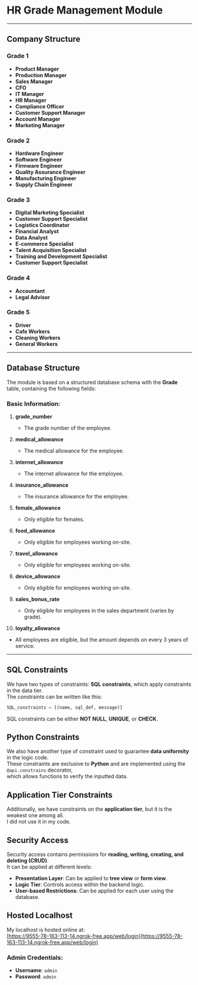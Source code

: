 # HR Grade Management Module

---

## Company Structure

### **Grade 1**
- **Product Manager**
- **Production Manager**
- **Sales Manager**
- **CFO**
- **IT Manager**
- **HR Manager**
- **Compliance Officer**
- **Customer Support Manager**
- **Account Manager**
- **Marketing Manager**

### **Grade 2**
- **Hardware Engineer**
- **Software Engineer**
- **Firmware Engineer**
- **Quality Assurance Engineer**
- **Manufacturing Engineer**
- **Supply Chain Engineer**

### **Grade 3**
- **Digital Marketing Specialist**
- **Customer Support Specialist**
- **Logistics Coordinator**
- **Financial Analyst**
- **Data Analyst**
- **E-commerce Specialist**
- **Talent Acquisition Specialist**
- **Training and Development Specialist**
- **Customer Support Specialist**

### **Grade 4**
- **Accountant**
- **Legal Advisor**

### **Grade 5**
- **Driver**
- **Cafe Workers**
- **Cleaning Workers**
- **General Workers**

---

## Database Structure

The module is based on a structured database schema with the **Grade** table, containing the following fields:

### **Basic Information:**
1. **grade_number**  
   - The grade number of the employee.

2. **medical_allowance**  
   - The medical allowance for the employee.

3. **internet_allowance**  
   - The internet allowance for the employee.

4. **insurance_allowance**  
   - The insurance allowance for the employee.

5. **female_allowance**  
   - Only eligible for females.

6. **food_allowance**  
   - Only eligible for employees working on-site.
   
7. **travel_allowance**  
   - Only eligible for employees working on-site.
   
8. **device_allowance**  
   - Only eligible for employees working on-site.

9. **sales_bonus_rate**  
   - Only eligible for employees in the sales department (varies by grade).

10. **loyalty_allowance**  
   - All employees are eligible, but the amount depends on every 3 years of service.
---
## SQL Constraints  

We have two types of constraints: **SQL constraints**, which apply constraints in the data tier.  
The constraints can be written like this:  

```python
SQL_constraints = [(name, sql_def, message)]
```

SQL constraints can be either **NOT NULL**, **UNIQUE**, or **CHECK**.  

## Python Constraints  

We also have another type of constraint used to guarantee **data uniformity** in the logic code.  
These constraints are exclusive to **Python** and are implemented using the `@api.constrains` decorator,  
which allows functions to verify the inputted data.  

## Application Tier Constraints  

Additionally, we have constraints on the **application tier**, but it is the weakest one among all.  
I did not use it in my code.  

## Security Access  

Security access contains permissions for **reading, writing, creating, and deleting (CRUD)**.  
It can be applied at different levels:  

- **Presentation Layer**: Can be applied to **tree view** or **form view**.  
- **Logic Tier**: Controls access within the backend logic.  
- **User-based Restrictions**: Can be applied for each user using the database.  

## Hosted Localhost  

My localhost is hosted online at:  
[https://9555-78-163-113-14.ngrok-free.app/web/login](https://9555-78-163-113-14.ngrok-free.app/web/login)  

### Admin Credentials:  
- **Username**: `admin`  
- **Password**: `admin`  
